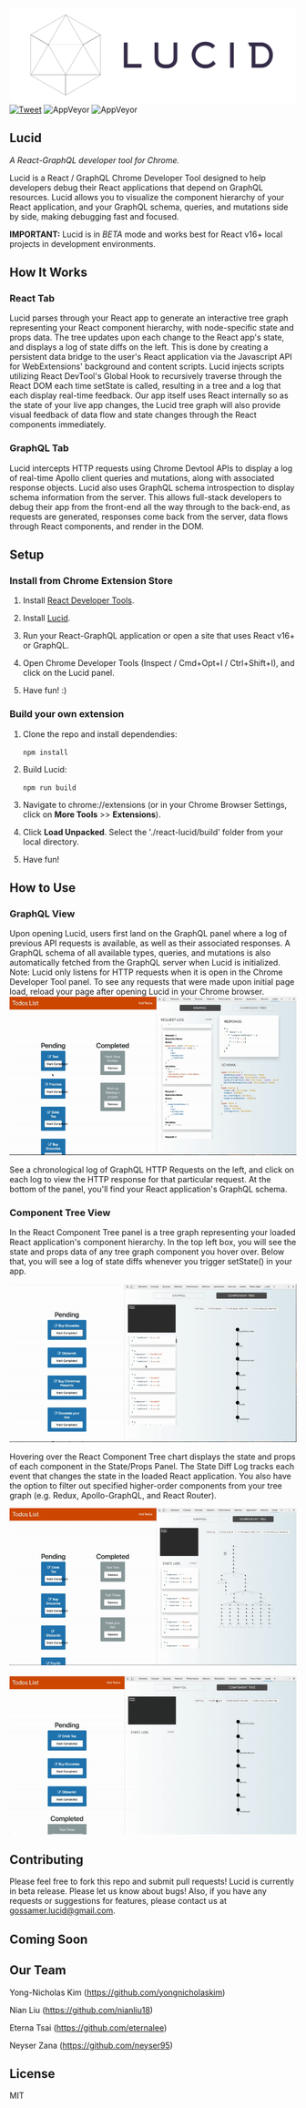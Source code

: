 ![Alt text](public/assets/lucidlogo-transparent.png?raw=true "Title")
[![Tweet](https://img.shields.io/twitter/url/http/shields.io.svg?style=social)](https://twitter.com/intent/tweet?text=Get%20over%20170%20free%20design%20blocks%20based%20on%20Bootstrap%204&url=https://www.froala.com/design-blocks&via=froala&hashtags=bootstrap,design,templates,blocks,developers)
![AppVeyor](https://img.shields.io/badge/build-passing-green.svg)
![AppVeyor](https://img.shields.io/badge/License-MIT-blue.svg)
## Lucid 
*A React-GraphQL developer tool for Chrome.*

Lucid is a React / GraphQL Chrome Developer Tool designed to help developers debug their React applications that depend on GraphQL resources. Lucid  allows you to visualize the component hierarchy of your React application, and your GraphQL schema, queries, and mutations side by side, making debugging fast and focused.

**IMPORTANT:**  Lucid is in *BETA* mode and works best for React v16+ local projects in development environments. 

## How It Works
### React Tab
Lucid parses through your React app to generate an interactive tree graph representing your React component hierarchy, with node-specific state and props data. The tree updates upon each change to the React app's state, and displays a log of state diffs on the left. This is done by creating a persistent data bridge to the user's React application via the Javascript API for WebExtensions' background and content scripts. Lucid injects scripts utilizing React DevTool's Global Hook to recursively traverse through the React DOM each time setState is called, resulting in a tree and a log that each display real-time feedback. Our app itself uses React internally so as the state of your live app changes, the Lucid tree graph will also provide visual feedback of data flow and state changes through the React components immediately.

### GraphQL Tab
Lucid intercepts HTTP requests using Chrome Devtool APIs to display a log of real-time Apollo client queries and mutations, along with associated response objects. Lucid also uses GraphQL schema introspection to display schema information from the server. This allows full-stack developers to debug their app from the front-end all the way through to the back-end, as requests are generated, responses come back from the server, data flows through React components, and render in the DOM. 

## Setup
### Install from Chrome Extension Store

1. Install <a href="https://chrome.google.com/webstore/detail/react-developer-tools/fmkadmapgofadopljbjfkapdkoienihi?hl=en">React Developer Tools</a>. 

2. Install <a href="https://chrome.google.com/webstore/detail/debux/ooihnkghpifccalpfakdnlolfaiidfjp?authuser=1">Lucid</a>.

3. Run your React-GraphQL application or open a site that uses React v16+ or GraphQL.

4. Open Chrome Developer Tools (Inspect / Cmd+Opt+I / Ctrl+Shift+I), and click on the Lucid panel.

5. Have fun! :)

### Build your own extension

1. Clone the repo and install dependendies: 

    ```npm install```

2. Build Lucid: 

    ```npm run build ```

3. Navigate to chrome://extensions (or in your Chrome Browser Settings, click on **More Tools** >> **Extensions**). 

4. Click **Load Unpacked**. Select the './react-lucid/build' folder from your local directory.

5. Have fun!

## How to Use
### GraphQL View 
Upon opening Lucid, users first land on the GraphQL panel where a log of previous API requests is available, as well as their associated responses. A GraphQL schema of all available types, queries, and mutations is also automatically fetched from the GraphQL server when Lucid is initialized. 
Note: Lucid only listens for HTTP requests when it is open in the Chrome Developer Tool panel. To see any requests that were made upon initial page load, reload your page after opening Lucid in your Chrome browser. 
![](public/ReqResJson.gif)

See a chronological log of GraphQL HTTP Requests on the left, and click on each log to view the HTTP response for that particular request. At the bottom of the panel, you'll find your React application's GraphQL schema.

### Component Tree View
In the React Component Tree panel is a tree graph representing your loaded React application's component hierarchy. In the top left box, you will see the state and props data of any tree graph component you hover over. Below that, you will see a log of state diffs whenever you trigger setState() in your app.

![](public/StateDiff.gif)

Hovering over the React Component Tree chart displays the state and props of each component in the State/Props Panel. The State Diff Log tracks each event that changes the state in the loaded React application. 
You also have the option to filter out specified higher-order components from your tree graph (e.g. Redux, Apollo-GraphQL, and React Router).

![](public/TreeDisplay.gif)

![](public/TreeFilter.gif)

## Contributing 

Please feel free to fork this repo and submit pull requests! Lucid is currently in beta release. Please let us know about bugs! Also, if you have any requests or suggestions for features, please contact us at gossamer.lucid@gmail.com.

## Coming Soon


## Our Team

Yong-Nicholas Kim (https://github.com/yongnicholaskim)

Nian Liu (https://github.com/nianliu18)

Eterna Tsai (https://github.com/eternalee)

Neyser Zana (https://github.com/neyser95)

## License
MIT
